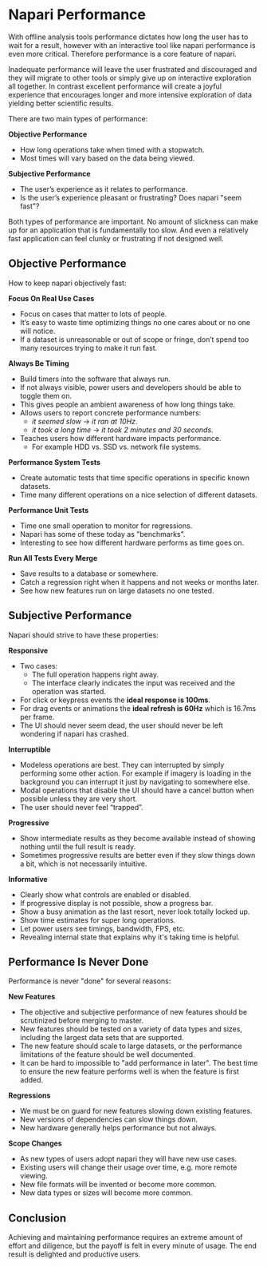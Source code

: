 # Napari Performance

With offline analysis tools performance dictates how long the user has to wait
for a result, however with an interactive tool like napari performance is even
more critical. Therefore performance is a core feature of napari. 

Inadequate performance will leave the user frustrated and discouraged and they
will migrate to other tools or simply give up on interactive exploration all
together. In contrast excellent performance will create a joyful experience that
encourages longer and more intensive exploration of data yielding better
scientific results.

There are two main types of performance:

**Objective Performance**
* How long operations take when timed with a stopwatch.
* Most times will vary based on the data being viewed.

**Subjective Performance**
* The user’s experience as it relates to performance.
* Is the user’s experience pleasant or frustrating? Does napari "seem fast"?

Both types of performance are important. No amount of slickness can make up for
an application that is fundamentally too slow. And even a relatively fast
application can feel clunky or frustrating if not designed well.

## Objective Performance

How to keep napari objectively fast:

**Focus On Real Use Cases**

* Focus on cases that matter to lots of people.
* It’s easy to waste time optimizing things no one cares about or no one will
  notice.
* If a dataset is unreasonable or out of scope or fringe, don’t spend too
  many resources trying to make it run fast.

**Always Be Timing**
* Build timers into the software that always run.
* If not always visible, power users and developers should be able to toggle them on.
* This gives people an ambient awareness of how long things take.
* Allows users to report concrete performance numbers:
  *  *it seemed slow* → *it ran at 10Hz*.
  *  *it took a long time* → *it took 2 minutes and 30 seconds*.
* Teaches users how different hardware impacts performance.
  * For example HDD vs. SSD vs. network file systems.

**Performance System Tests**
* Create automatic tests that time specific operations in specific known datasets.
* Time many different operations on a nice selection of different datasets.

**Performance Unit Tests**
* Time one small operation to monitor for regressions.
* Napari has some of these today as "benchmarks".
* Interesting to see how different hardware performs as time goes on.

**Run All Tests Every Merge**
* Save results to a database or somewhere.
* Catch a regression right when it happens and not weeks or
  months later.
* See how new features run on large datasets no one tested.

## Subjective Performance

Napari should strive to have these properties:

**Responsive**
* Two cases:
  * The full operation happens right away.
  * The interface clearly indicates the input was received and the operation was
    started.
* For click or keypress events the **ideal response is 100ms**.
* For drag events or animations the **ideal refresh is 60Hz** which is 16.7ms per
  frame.
* The UI should never seem dead, the user should never be left wondering if
  napari has crashed.

**Interruptible**
* Modeless operations are best. They can interrupted by simply performing some
  other action. For example if imagery is loading in the background you can
  interrupt it just by navigating to somewhere else.
* Modal operations that disable the UI should have a cancel button when possible
  unless they are very short.
* The user should never feel “trapped”.

**Progressive**
* Show intermediate results as they become available instead of showing nothing
  until the full result is ready.
* Sometimes progressive results are better even if they slow things down a bit,
  which is not necessarily intuitive.

**Informative**
* Clearly show what controls are enabled or disabled.
* If progressive display is not possible, show a progress bar.
* Show a busy animation as the last resort, never look totally locked up.
* Show time estimates for super long operations.
* Let power users see timings, bandwidth, FPS, etc.
* Revealing internal state that explains why it's taking time is helpful.

## Performance Is Never Done

Performance is never "done" for several reasons:

**New Features**

* The objective and subjective performance of new features should be scrutinized
  before merging to master.
* New features should be tested on a variety of data types and sizes, including the largest data sets that are supported.
* The new feature should scale to large datasets, or the performance limitations of the feature should be well documented.
* It can be hard to impossible to "add performance in later". The best time to
  ensure the new feature performs well is when the feature is first added.

**Regressions** 

* We must be on guard for new features slowing down existing features.
* New versions of dependencies can slow things down.
* New hardware generally helps performance but not always.

**Scope Changes**

* As new types of users adopt napari they will have new use cases.
* Existing users will change their usage over time, e.g. more remote viewing.
* New file formats will be invented or become more common.
* New data types or sizes will become more common.

## Conclusion

Achieving and maintaining performance requires an extreme amount of effort and
diligence, but the payoff is felt in every minute of usage. The end result is
delighted and productive users.
